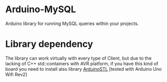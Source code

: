 # Arduino-MySQL
Arduino library for running MySQL queries within your projects.

# Library dependency
The library can work virtually with every type of Client, but due to the lacking of C++ std::containers with AVR platform, if you have this kind of board you need to install also library [ArduinoSTL](https://github.com/mike-matera/ArduinoSTL) [tested with Arduino Uno Wifi Rev2]
